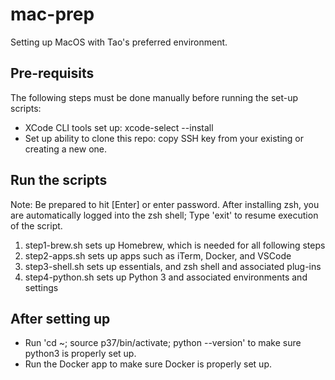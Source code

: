 # mac-prep

Setting up MacOS with Tao's preferred environment.

## Pre-requisits

The following steps must be done manually before running the set-up scripts:
* XCode CLI tools set up: xcode-select --install
* Set up ability to clone this repo: copy SSH key from your existing or creating a new one.

## Run the scripts
Note: Be prepared to hit [Enter] or enter password.  After installing zsh, you are automatically logged into the zsh shell; Type 'exit' to resume execution of the script.

1. step1-brew.sh sets up Homebrew, which is needed for all following steps
1. step2-apps.sh sets up apps such as iTerm, Docker, and VSCode
1. step3-shell.sh sets up essentials, and zsh shell and associated plug-ins
1. step4-python.sh sets up Python 3 and associated environments and settings

## After setting up
* Run 'cd ~; source p37/bin/activate; python --version' to make sure python3 is properly set up.
* Run the Docker app to make sure Docker is properly set up.
